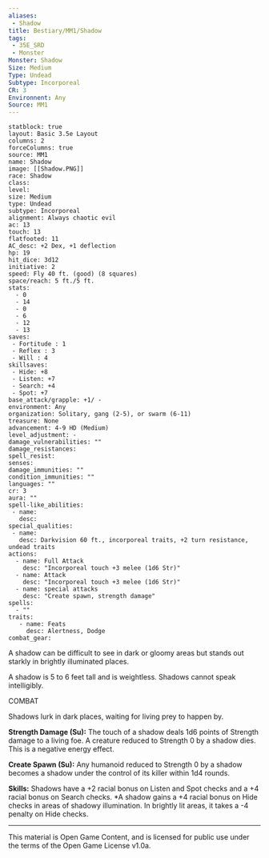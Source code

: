```yaml
---
aliases:
 - Shadow
title: Bestiary/MM1/Shadow
tags: 
 - 35E_SRD
 - Monster
Monster: Shadow
Size: Medium
Type: Undead
Subtype: Incorporeal
CR: 3
Environnent: Any
Source: MM1
---
```


```statblock
statblock: true
layout: Basic 3.5e Layout
columns: 2
forceColumns: true
source: MM1 
name: Shadow
image: [[Shadow.PNG]]
race: Shadow
class: 
level: 
size: Medium
type: Undead
subtype: Incorporeal
alignment: Always chaotic evil
ac: 13
touch: 13
flatfooted: 11
AC_desc: +2 Dex, +1 deflection
hp: 19
hit_dice: 3d12
initiative: 2
speed: Fly 40 ft. (good) (8 squares)
space/reach: 5 ft./5 ft.
stats:
  - 0
  - 14
  - 0
  - 6
  - 12
  - 13
saves:
 - Fortitude : 1
 - Reflex : 3
 - Will : 4
skillsaves:
 - Hide: +8
 - Listen: +7
 - Search: +4
 - Spot: +7
base_attack/grapple: +1/ -
environment: Any
organization: Solitary, gang (2-5), or swarm (6-11)
treasure: None
advancement: 4-9 HD (Medium)
level_adjustment: -
damage_vulnerabilities: ""
damage_resistances: 
spell_resist: 
senses: 
damage_immunities: ""
condition_immunities: ""
languages: ""
cr: 3
aura: ""
spell-like_abilities:
 - name: 
   desc: 
special_qualities:
 - name:
   desc: Darkvision 60 ft., incorporeal traits, +2 turn resistance, undead traits
actions:
  - name: Full Attack
    desc: "Incorporeal touch +3 melee (1d6 Str)"
  - name: Attack
    desc: "Incorporeal touch +3 melee (1d6 Str)"
  - name: special attacks
    desc: "Create spawn, strength damage"
spells:
  - ""
traits:
   - name: Feats
     desc: Alertness, Dodge
combat_gear:  
```


A shadow can be difficult to see in dark or gloomy areas but stands out starkly in brightly illuminated places.

A shadow is 5 to 6 feet tall and is weightless. Shadows cannot speak intelligibly.

COMBAT

Shadows lurk in dark places, waiting for living prey to happen by.


**Strength Damage (Su):** The touch of a shadow deals 1d6 points of Strength damage to a living foe. A creature reduced to Strength 0 by a shadow dies. This is a negative energy effect.


**Create Spawn (Su):** Any humanoid reduced to Strength 0 by a shadow becomes a shadow under the control of its killer within 1d4 rounds.


**Skills:** Shadows have a +2 racial bonus on Listen and Spot checks and a +4 racial bonus on Search checks. *A shadow gains a +4 racial bonus on Hide checks in areas of shadowy illumination. In brightly lit areas, it takes a -4 penalty on Hide checks.

---

This material is Open Game Content, and is licensed for public use under the terms of the Open Game License v1.0a.
